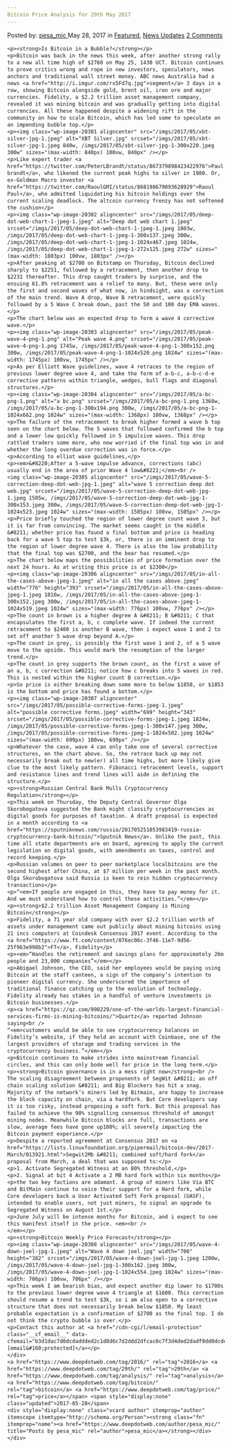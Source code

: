 ```yaml
---
Bitcoin Price Analysis for 29th May 2017
---
```

<article class="post-listing post-20292 post type-post status-publish format-standard has-post-thumbnail hentry  tag-3336 tag-29th tag-analysis tag-bitcoin tag-price">
    <div class="post-inner">
        <span>Posted by: <a href="https://www.deepdotweb.com/author/pesa_mic/" title="">pesa_mic </a></span>
    <span>May 28, 2017</span>
    <span>in <a href="https://www.deepdotweb.com/category/deepdot-news/" rel="category tag">Featured</a>, <a href="https://www.deepdotweb.com/category/news-updates/" rel="category tag">News Updates</a></span>
    <span><a href="https://www.deepdotweb.com/2017/05/28/bitcoin-price-analysis-29th-may-2016/#comments">2 Comments</a></span>
    </p>
    <div class="clear"></div>
    
    <p><strong>Is Bitcoin in a Bubble?</strong></p>
    <p>Bitcoin was back in the news this week, after another strong rally to a new all time high of $2760 on May 25, 1430 UCT. Bitcoin continues to prove critics wrong and rope in new investors, speculators, news anchors and traditional wall street money. ABC news Australia had a news <a href="http://i.imgur.com/rx5Fd7q.jpg">segment</a> 3 days in a row, showing Bitcoin alongside gold, brent oil, iron ore and major currencies. Fidelity, a $2.2 trillion asset management company, revealed it was mining bitcoin and was gradually getting into digital currencies. All these happened despite a widening rift in the community on how to scale Bitcoin, which has led some to speculate on an impending bubble top.</p>
    <p><img class="wp-image-20301 aligncenter" src="/imgs/2017/05/xbt-silver-jpg-1.jpeg" alt="XBT Silver.jpg" srcset="/imgs/2017/05/xbt-silver-jpg-1.jpeg 840w, /imgs/2017/05/xbt-silver-jpg-1-300x220.jpeg 300w" sizes="(max-width: 840px) 100vw, 840px" /></p>
    <p>Like expert trader <a href="https://twitter.com/PeterLBrandt/status/867379898423422976">Paul brandt</a>, who likened the current peak highs to silver in 1980. Or, ex-Goldman Macro investor <a href="https://twitter.com/RaoulGMI/status/868198679093628929">Raoul Paul</a>, who admitted liquidating his bitcoin holdings over the current scaling deadlock. The altcoin currency frenzy has not softened the cushion</p>
    <p><img class="wp-image-20302 aligncenter" src="/imgs/2017/05/deep-dot-web-chart-1-jpeg-1.jpeg" alt="Deep dot web chart 1.jpeg" srcset="/imgs/2017/05/deep-dot-web-chart-1-jpeg-1.jpeg 1803w, /imgs/2017/05/deep-dot-web-chart-1-jpeg-1-300x137.jpeg 300w, /imgs/2017/05/deep-dot-web-chart-1-jpeg-1-1024x467.jpeg 1024w, /imgs/2017/05/deep-dot-web-chart-1-jpeg-1-272x125.jpeg 272w" sizes="(max-width: 1803px) 100vw, 1803px" /></p>
    <p>After peaking at $2700 on Bitstamp on Thursday, Bitcoin declined sharply to $2251, followed by a retracement, then another drop to $2231 thereafter. This drop caught traders by surprise, and the ensuing 61.8% retracement was a relief to many. But, these were only the first and second waves of what now, in hindsight, was a correction of the main trend. Wave A drop, Wave B retracement, were quickly followed by a 5 Wave C break down, past the 50 and 100 day EMA waves.</p>
    <p>The chart below was an expected drop to form a wave 4 corrective wave.</p>
    <p><img class="wp-image-20303 aligncenter" src="/imgs/2017/05/peak-wave-4-png-1.png" alt="Peak wave 4.png" srcset="/imgs/2017/05/peak-wave-4-png-1.png 1745w, /imgs/2017/05/peak-wave-4-png-1-300x152.png 300w, /imgs/2017/05/peak-wave-4-png-1-1024x520.png 1024w" sizes="(max-width: 1745px) 100vw, 1745px" /></p>
    <p>As per Elliott Wave guidelines, wave 4 retraces to the region of previous lower degree wave 4, and take the form of a-b-c, a-b-c-d-e corrective patterns within triangle, wedges, bull flags and diagonal structures.</p>
    <p><img class="wp-image-20304 aligncenter" src="/imgs/2017/05/a-bc-png-1.png" alt="a bc.png" srcset="/imgs/2017/05/a-bc-png-1.png 1368w, /imgs/2017/05/a-bc-png-1-300x194.png 300w, /imgs/2017/05/a-bc-png-1-1024x662.png 1024w" sizes="(max-width: 1368px) 100vw, 1368px" /></p>
    <p>The failure of the retracement to break higher formed a wave b top seen on the chart below. The 5 waves that followed confirmed the b top and a lower low quickly followed in 5 impulsive waves. This drop rattled traders some more, who now worried if the final top was in and whether the long overdue correction was in force.</p>
    <p>According to elliot wave guidelines,</p>
    <p><em>&#8220;After a 5-wave impulse advance, corrections (abc) usually end in the area of prior Wave 4 low&#8221;</em><br />
    <img class="wp-image-20305 aligncenter" src="/imgs/2017/05/wave-5-correction-deep-dot-web-jpg-1.jpeg" alt="wave 5 correction deep dot web.jpg" srcset="/imgs/2017/05/wave-5-correction-deep-dot-web-jpg-1.jpeg 1505w, /imgs/2017/05/wave-5-correction-deep-dot-web-jpg-1-300x153.jpeg 300w, /imgs/2017/05/wave-5-correction-deep-dot-web-jpg-1-1024x523.jpeg 1024w" sizes="(max-width: 1505px) 100vw, 1505px" /></p>
    <p>Price briefly touched the region of lower degree count wave 3, but it is far from convincing. The market seems caught in the middle &#8211; whether price has found a final bottom and price is heading back for a wave 5 top to test $3k, or, there is an imminent drop to the region of lower degree wave 4. There is also the low probability that the final top was $2700, and the bear has resumed.</p>
    <p>The chart below maps the possibilities of price formation over the next 24 hours. As at writing this price is at $2300</p>
    <p><img class="wp-image-20306 aligncenter" src="/imgs/2017/05/in-all-the-cases-above-jpeg-1.jpeg" alt="in all the cases above.jpeg" width="776" height="393" srcset="/imgs/2017/05/in-all-the-cases-above-jpeg-1.jpeg 1816w, /imgs/2017/05/in-all-the-cases-above-jpeg-1-300x152.jpeg 300w, /imgs/2017/05/in-all-the-cases-above-jpeg-1-1024x519.jpeg 1024w" sizes="(max-width: 776px) 100vw, 776px" /></p>
    <p>The count in brown is a higher degree A &#8211; B &#8211; C that encapsulates the first a, b, c complete wave. If indeed the current retracement to $2400 is another B wave, then i expect wave 1 and 2 to set off another 5 wave drop beyond A.</p>
    <p>The count in grey, is possibly the first wave 1 and 2, of a 5 wave move to the upside. This would mark the resumption of the larger trend.</p>
    <p>The count in grey supports the brown count, as the first a wave of an a, b, c correction &#8211; notice how c breaks into 5 waves in red. This is nested within the higher count B correction.</p>
    <p>So price is either breaking down some more to below $1850, or $1853 is the bottom and price has found a bottom.</p>
    <p><img class="wp-image-20307 aligncenter" src="/imgs/2017/05/possible-corrective-forms-jpeg-1.jpeg" alt="possible corrective forms.jpeg" width="699" height="343" srcset="/imgs/2017/05/possible-corrective-forms-jpeg-1.jpeg 1824w, /imgs/2017/05/possible-corrective-forms-jpeg-1-300x147.jpeg 300w, /imgs/2017/05/possible-corrective-forms-jpeg-1-1024x502.jpeg 1024w" sizes="(max-width: 699px) 100vw, 699px" /></p>
    <p>Whatever the case, wave 4 can only take one of several corrective structures, on the chart above. So, the retrace back up may not necessarily break out to new(er) all time highs, but more likely give clue to the most likely pattern. Fibonacci retracement levels, support and resistance lines and trend lines will aide in defining the structure.</p>
    <p><strong>Russian Central Bank Mulls Cryptocurrency Regulation</strong></p>
    <p>This week on Thursday, the Deputy Central Governor Olga Skorobogatova suggested the Bank might classify cryptocurrencies as digital goods for purposes of taxation. A draft proposal is expected in a month according to <a href="https://sputniknews.com/russia/201705251053983419-russia-cryptocurrency-bank-bitcoin/">Sputnik News</a>. Unlike the past, this time all state departments are on board, agreeing to apply the current legislation on digital goods, with amendments on taxes, control and record keeping.</p>
    <p>Russian volumes on peer to peer marketplace localbitcoins are the second highest after China, at $7 million per week in the past month. Olga Skorobogatova said Russia is keen to rein hidden cryptocurrency transactions</p>
    <p>“<em>If people are engaged in this, they have to pay money for it. And we must understand how to control these activities.”</em></p>
    <p><strong>$2.2 trillion Asset Management Company is Mining Bitcoin</strong></p>
    <p>Fidelity, a 71 year old company with over $2.2 trillion worth of assets under management came out publicly about mining bitcoins using 21 incs computers at Coindesk Consensus 2017 event. According to the <a href="https://www.ft.com/content/876ec06c-3f46-11e7-9d56-25f963e998b2">FT</a>, Fidelity</p>
    <p><em>“Handles the retirement and savings plans for approximately 26m people and 23,000 companies”</em></p>
    <p>Abigael Johnson, the CEO, said her employees would be paying using Bitcoin at the staff canteen, a sign of the company’s intention to pioneer digital currency. She underscored the importance of traditional finance catching up to the evolution of technology. Fidelity already has stakes in a handful of venture investments in Bitcoin businesses.</p>
    <p><a href="https://qz.com/990229/one-of-the-worlds-largest-financial-services-firms-is-mining-bitcoins/">Quartz</a> reported Johnson saying<br />
    “<em>customers would be able to see cryptocurrency balances on Fidelity’s website, if they hold an account with Coinbase, one of the largest providers of storage and trading services in the cryptocurrency business.”</em></p>
    <p>Bitcoin continues to make strides into mainstream financial circles, and this can only bode well for price in the long term.</p>
    <p><strong>Bitcoin governance is in a mess right now</strong><br />
    The scaling disagreement between proponents of SegWit &#8211; an off chain scaling solution &#8211; and Big Blockers has hit a snag. Majority of the network’s miners led by Bitmain, are happy to increase the block capacity on chain, via a hardfork. But Core developers say it is too risky, instead proposing a soft fork. But this proposal has failed to achieve the 90% signalling consensus threshold of amongst mining nodes. Meanwhile Bitcoin blocks are full, transactions are slow, average fees have gone up100%; all severely impacting the Bitcoin payment experience.</p>
    <p>Despite a reported agreement at Consensus 2017 on <a href="https://lists.linuxfoundation.org/pipermail/bitcoin-dev/2017-March/013921.html">Segwit2Mb &#8211; combined soft/hard fork</a> proposal from March, a deal that was supposed to:</p>
    <p>1. Activate Segregated Witness at an 80% threshold,</p>
    <p>2. Signal at bit 4 Activate a 2 MB hard fork within six months</p>
    <p>the two key factions are adamant. A group of miners like Via BTC and BitMain continue to voice their support for a Hard fork, while Core developers back a User Activated Soft Fork proposal (UASF), intended to enable users, not just miners, to signal an upgrade to Segregated Witness on August 1st.</p>
    <p>June July will be intense months for Bitcoin, and i expect to see this manifest itself in the price. <em><br />
    </em></p>
    <p><strong>Bitcoin Weekly Price Forecast</strong></p>
    <p><img class="wp-image-20308 aligncenter" src="/imgs/2017/05/wave-4-down-joel-jpg-1.jpeg" alt="Wave 4 down joel.jpg" width="706" height="382" srcset="/imgs/2017/05/wave-4-down-joel-jpg-1.jpeg 1200w, /imgs/2017/05/wave-4-down-joel-jpg-1-300x162.jpeg 300w, /imgs/2017/05/wave-4-down-joel-jpg-1-1024x554.jpeg 1024w" sizes="(max-width: 706px) 100vw, 706px" /></p>
    <p>This week I am bearish bias, and expect another dip lower to $1700s to the previous lower degree wave 4 triangle at $1600. This correction should resume a trend to test $3k, so i am also open to a corrective structure that does not necessarily break below $1850. My least probable expectation is a confirmation of $2700 as the final top. I do not think the crypto bubble is over.</p>
    <p>Contact this author at <a href="/cdn-cgi/l/email-protection" class="__cf_email__" data-cfemail="b3d1dac7d0dcdaddded2c1d8d6c7d2ddd2dfcac0c7f3d4ded2dadf9dd0dcde">[email&#160;protected]</a></p>
    </div>
    <a href="https://www.deepdotweb.com/tag/2016/" rel="tag">2016</a> <a href="https://www.deepdotweb.com/tag/29th/" rel="tag">29th</a> <a href="https://www.deepdotweb.com/tag/analysis/" rel="tag">analysis</a> <a href="https://www.deepdotweb.com/tag/bitcoin/" rel="tag">bitcoin</a> <a href="https://www.deepdotweb.com/tag/price/" rel="tag">price</a></span> <span style="display:none" class="updated">2017-05-28</span>
    <div style="display:none" class="vcard author" itemprop="author" itemscope itemtype="http://schema.org/Person"><strong class="fn" itemprop="name"><a href="https://www.deepdotweb.com/author/pesa_mic/" title="Posts by pesa_mic" rel="author">pesa_mic</a></strong></div>
    </div>
</article>

